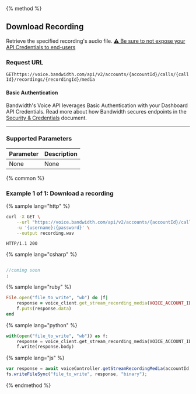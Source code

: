 {% method %}

## Download Recording

Retrieve the specified recording's audio file. [⚠️ Be sure to not expose your API Credentials to end-users](./about.md#caution-recordings)

### Request URL

<code class="get">GET</code>`https://voice.bandwidth.com/api/v2/accounts/{accountId}/calls/{callId}/recordings/{recordingId}/media`

#### Basic Authentication

Bandwidth's Voice API leverages Basic Authentication with your Dashboard API Credentials. Read more about how Bandwidth secures endpoints in the [Security & Credentials](../../../guides/accountCredentials.md) document.

---

### Supported Parameters

| Parameter | Description |
|:----------|:------------|
| None      | None        |

{% common %}

### Example 1 of 1: Download a recording

{% sample lang="http" %}

```bash
curl -X GET \
    --url "https://voice.bandwidth.com/api/v2/accounts/{accountId}/calls/{callId}/recordings/{recordingId}/media" \
    -u '{username}:{password}' \
    --output recording.wav
```

```
HTTP/1.1 200
```

{% sample lang="csharp" %}

```csharp

//coming soon
;
```

{% sample lang="ruby" %}

```ruby
File.open("file_to_write", "wb") do |f|
    response = voice_client.get_stream_recording_media(VOICE_ACCOUNT_ID, call_id, recording_id)
    f.puts(response.data)
end
```

{% sample lang="python" %}

```python
with(open("file_to_write", "wb")) as f:
    response = voice_client.get_stream_recording_media(VOICE_ACCOUNT_ID, call_id, recording_id)
    f.write(response.body)
```

{% sample lang="js" %}

```js
var response = await voiceController.getStreamRecordingMedia(accountId, callId, recordingId);
fs.writeFileSync("file_to_write", response, "binary");
```

{% endmethod %}
